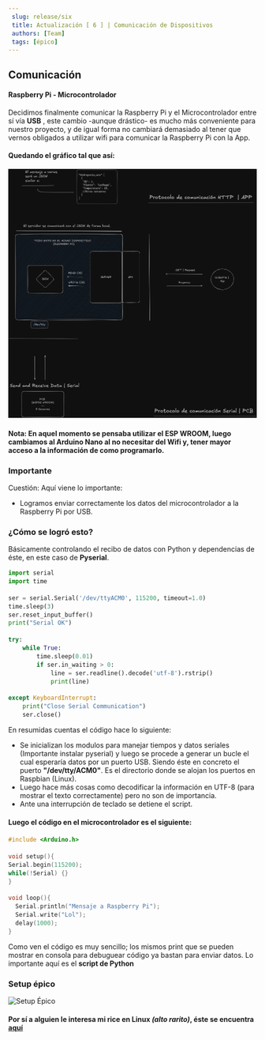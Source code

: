```yaml
---
 slug: release/six
 title: Actualización [ 6 ] | Comunicación de Dispositivos
 authors: [Team]
 tags: [épico]
---
```


## Comunicación 
#### **Raspberry Pi - Microcontrolador**

Decidimos finalmente comunicar la Raspberry Pi y el Microcontrolador entre sí vía **USB** , este cambio -aunque drástico- es mucho más conveniente para nuestro proyecto, y de igual forma no cambiará demasiado al tener que vernos obligados a utilizar wifi para comunicar la Raspberry Pi con la App.

#### Quedando el gráfico tal que así:

![Gráfico piola](../Ref/Diagrama%20en%20Bloques%20I%20Raspberry%20Pi%20Server%20Communication%20TWO.png)

#### **Nota:** En aquel momento se pensaba utilizar el ESP WROOM, luego cambiamos al Arduino Nano al no necesitar del Wifi y, tener mayor acceso a la información de como programarlo.

### Importante

Cuestión: Aquí viene lo importante:
+ Logramos enviar correctamente los datos del microcontrolador a la Raspberry Pi por USB. 

### ¿Cómo se logró esto?

Básicamente controlando el recibo de datos con Python y dependencias de éste, en este caso de **Pyserial**.

```python
import serial
import time

ser = serial.Serial('/dev/ttyACM0', 115200, timeout=1.0)
time.sleep(3)
ser.reset_input_buffer()
print("Serial OK")

try:
    while True:
        time.sleep(0.01)
        if ser.in_waiting > 0:
            line = ser.readline().decode('utf-8').rstrip()
            print(line)

except KeyboardInterrupt:
    print("Close Serial Communication")
    ser.close()
```

En resumidas cuentas el código hace lo siguiente:
+ Se inicializan los modulos para manejar tiempos y datos seriales (Importante instalar pyserial) y luego se procede a generar un bucle el cual esperaría datos por un puerto USB. Siendo éste en concreto el puerto **"/dev/tty/ACM0"**. Es el directorio donde se alojan los puertos en Raspbian (Linux).
+ Luego hace más cosas como decodificar la información en UTF-8 (para mostrar el texto correctamente) pero no son de importancia.
+ Ante una interrupción de teclado se detiene el script.

#### Luego el código en el microcontrolador es el siguiente:

```cpp
#include <Arduino.h>

void setup(){
Serial.begin(115200);
while(!Serial) {}
}

void loop(){
  Serial.println("Mensaje a Raspberry Pi");
  Serial.write("Lol");
  delay(1000);  
}
```

Como ven el código es muy sencillo; los mismos print que se pueden mostrar en consola para debuguear código ya bastan para enviar datos. Lo importante aquí es el **script de Python**

### Setup épico

![Setup Épico](../Ref/Setup_Épico.jpeg)

#### Por sí a alguien le interesa mi rice en Linux *(alto rarito)*, éste se encuentra [aquí](https://github.com/Sartalan/my-linux-dotfiles)